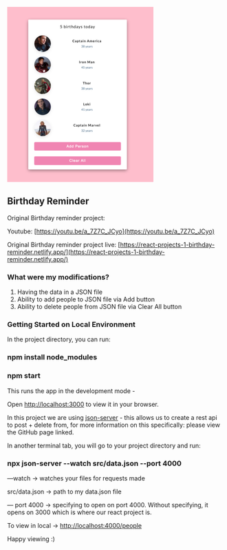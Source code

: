 ![marvel birthdays](marvel-birthdays.png)


## Birthday Reminder

Original Birthday reminder project: 

Youtube: [https://youtu.be/a_7Z7C_JCyo](https://youtu.be/a_7Z7C_JCyo)

Original Birthday reminder project live: [https://react-projects-1-birthday-reminder.netlify.app/](https://react-projects-1-birthday-reminder.netlify.app/)

### What were my modifications?

1. Having the data in a JSON file
2. Ability to add people to JSON file via Add button
3. Ability to delete people from JSON file via Clear All button


### Getting Started on Local Environment

In the project directory, you can run:

### npm install node_modules

### npm start

This runs the app in the development mode - 

Open [http://localhost:3000](http://localhost:3000) to view it in your browser.

In this project we are using [json-server](https://github.com/typicode/json-server) - this allows us to create a rest api to post + delete from, for more information on this specifically: please view the GitHub page linked.

In another terminal tab, you will go to your project directory and run:

### npx json-server --watch src/data.json --port 4000

—watch -> watches your files for requests made

src/data.json -> path to my data.json file

— port 4000 -> specifying to open on port 4000. Without specifying, it opens on 3000 which is where our react project is.

To view in local -> [http://localhost:4000/people](http://localhost:8000/people)

Happy viewing :)


